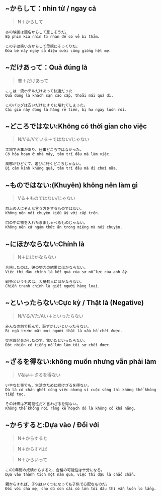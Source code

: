 ## ~からして：nhìn từ / ngay cả
> N＋からして
```
あの映画は題名からして悲しそうだ。
Bộ phim kia nhìn từ nhan đề có vẻ bi thảm.

この子は笑い方からして母親にそっくりだ。
Đứa bé này ngay cả điệu cười cũng giống hệt mẹ.
```

## ~だけあって：Quả đúng là
> 普＋だけあって
```
ここは一流ホテルだけあって快適だった
Quả đúng là khách sạn cao cấp, thoải mái quá đi.

このバッグは安いだけにすぐに壊れてしまった。
Cái giỏ này đúng là hàng rẻ tiền, bị hư ngay luôn rồi.
```
## ~どころではない:Không có thời gian cho việc
> N/Vる/Vている＋ではない/じゃない
```
工場で火事があり、仕事どころではなかった。
Có hỏa hoạn ở nhà máy, tâm trí đâu mà làm việc.

風邪がひどくて、遊びに行くどころじゃない。
Bị cảm kinh khủng quá, tâm trí đâu mà đi chơi nữa.
```

## ~ものではない:(Khuyên) không nên làm gì
> Vる＋ものではない/じゃない
```
目上の人にそんな言う方をするものではない。
Không nên nói chuyện kiểu ấy với cấp trên.

口の中に物を入れたまましゃべるものじゃない。
Không nên cứ ngậm thức ăn trong miệng mà nói chuyện.
```

## ~にほかならない:Chính là
> N＋にほかならない
```
合格したのは、彼の努力の結果にほかならない。
Việc thi đậu chính là kết quả của sự nỗ lực của anh ấy.

戦争というものは、大量殺人にほかならない。
Chiến tranh chính là giết người hàng loại.
```

## ~といったらない:Cực kỳ / Thật là (Negative)
> N/Vる/Vた/Aい＋といったらない
```
みんなの前で転んで、恥ずかしいといったらない。
Bị ngã trước mặt mọi người thật là xấu hổ chết được.

突然爆発音がしたので、驚いたといったらない。
Đột nhiên có tiếng nổ lớn làm tôi sợ chết được.
```

## ~ざるを得ない:không muốn nhưng vẫn phải làm
>  V<s>ない</s>＋ざるを得ない
```
いやな仕事でも、生活のために続けざるを得ない。
Dù là có chán ghét công việc nhưng vì cuộc sống thì không thể không tiếp tục.

その計画は不可能性だと言わざるを得ない。
Không thể không nói rằng kế hoạch đó là không có khả năng.
```
## ~からすると:Dựa vào / Đối với
> N＋からすると

> N＋からすれば

> N＋からいって
```
この1年間の成績からすると、合格の可能性は十分になる。
Dựa vào thành tích một năm qua, việc thi đậu là chắc chắn.

親からすれば、子供はいくつになっても子供で心配なものだ。
Đối với cha mẹ, cho dù con cái có lớn tới đâu thì vẫn luôn lo lắng.
```


